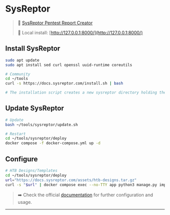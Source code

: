 # SysReptor

> 🔗 [SysReptor Pentest Report Creator](https://docs.sysreptor.com/)
>
> 🔗 Local install: [http://127.0.0.1:8000/](http://127.0.0.1:8000/)

## Install SysReptor

```bash
sudo apt update
sudo apt install sed curl openssl uuid-runtime coreutils

# Community
cd ~/tools
curl -s https://docs.sysreptor.com/install.sh | bash

# The installation script creates a new sysreptor directory holding the source code and everything you need. It will build a docker image, create volumes and secrets and bring up your containers.
```

## Update SysReptor

```bash
# Update
bash ~/tools/sysreptor/update.sh
```

```bash
# Restart
cd ~/tools/sysreptor/deploy
docker compose -f docker-compose.yml up -d
```

## Configure

```bash
# HTB Designs/Templates
cd ~/tools/sysreptor/deploy
url="https://docs.sysreptor.com/assets/htb-designs.tar.gz"
curl -s "$url" | docker compose exec --no-TTY app python3 manage.py importdemodata --type=design
```

> ➡️ Check the official [documentation](https://docs.sysreptor.com/setup/configuration/) for further configuration and usage.

---

